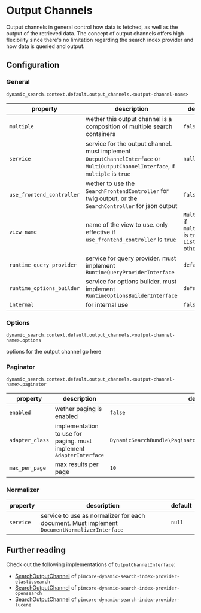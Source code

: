 # Output Channels

Output channels in general control how data is fetched, as well as the output of the retrieved data.
The concept of output channels offers high flexibility since there's no limitation regarding the search index provider and how data is queried and output.

## Configuration

### General
`dynamic_search.context.default.output_channels.<output-channel-name>`

| property                   | description                                                                                                                       | default                                                |
|----------------------------|-----------------------------------------------------------------------------------------------------------------------------------|--------------------------------------------------------|
| `multiple`                 | wether this output channel is a composition of multiple search containers                                                         | `false`                                                |
| `service`                  | service for the output channel. must implement `OutputChannelInterface` or `MultiOutputChannelInterface`, if `multiple` is `true` | `null`                                                 |
| `use_frontend_controller`  | wether to use the `SearchFrontendController` for twig output, or the `SearchController` for json output                           | `false`                                                |
| `view_name`                | name of the view to use. only effective if `use_frontend_controller` is `true`                                                    | `MultiList` if `multiple` is `true`, `List` otherwise. |
| `runtime_query_provider`   | service for query provider. must implement `RuntimeQueryProviderInterface`                                                        | `default`                                              |
| `runtime_options_builder`  | service for options builder. must implement `RuntimeOptionsBuilderInterface`                                                      | `default`                                              |
| `internal`                 | for internal use                                                                                                                  | `false`                                                |

### Options
`dynamic_search.context.default.output_channels.<output-channel-name>.options`

options for the output channel go here

### Paginator
`dynamic_search.context.default.output_channels.<output-channel-name>.paginator`

| property        | description                                                         | default                                                      |
|-----------------|---------------------------------------------------------------------|--------------------------------------------------------------|
| `enabled`       | wether paging is enabled                                            | `false`                                                      |
| `adapter_class` | implementation to use for paging. must implement `AdapterInterface` | `DynamicSearchBundle\Paginator\Adapter\DynamicSearchAdapter` |
| `max_per_page`  | max results per page                                                | `10`                                                         |

### Normalizer

| property      | description                                                                                  | default |
|---------------|----------------------------------------------------------------------------------------------|---------|
| `service`     | service to use as normalizer for each document. Must implement `DocumentNormalizerInterface` | `null`  |

## Further reading

Check out the following implementations of `OutputChannelInterface`:
- [SearchOutputChannel](https://github.com/dachcom-digital/pimcore-dynamic-search-index-provider-elasticsearch/blob/master/src/DsElasticSearchBundle/OutputChannel/SearchOutputChannel.php) of `pimcore-dynamic-search-index-provider-elasticsearch`
- [SearchOutputChannel](https://github.com/dachcom-digital/pimcore-dynamic-search-index-provider-opensearch/blob/main/src/DsOpenSearchBundle/OutputChannel/SearchOutputChannel.php) of `pimcore-dynamic-search-index-provider-opensearch`
- [SearchOutputChannel](https://github.com/dachcom-digital/pimcore-dynamic-search-index-provider-lucene/blob/master/src/DsLuceneBundle/OutputChannel/SearchOutputChannel.php) of `pimcore-dynamic-search-index-provider-lucene`
